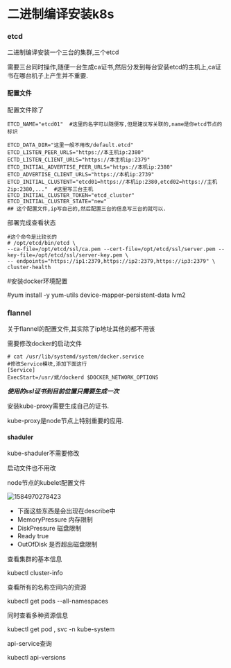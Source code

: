 # 二进制编译安装k8s

### etcd 

二进制编译安装一个三台的集群,三个etcd

需要三台同时操作,随便一台生成ca证书,然后分发到每台安装etcd的主机上,ca证书在哪台机子上产生并不重要.

#### 配置文件

配置文件除了

```shell
ETCD_NAME="etcd01"  #这里的名字可以随便写,但是建议写关联的,name是你etcd节点的标识

ETCD_DATA_DIR="这里一般不用改/default.etcd"
ETCD_LISTEN_PEER_URLS="https://本主机ip:2380"
ECTD_LISTEN_CLIENT_URLS="https://本主机ip:2379"
ETCD_INITIAL_ADVERTISE_PEER_URLS="https://本机ip:2380"
ETCD_ADVERTISE_CLIENT_URLS="https://本机ip:2739"
ETCD_INITIAL_CLUSTENT="etcd01=https://本机ip:2380,etcd02=https://主机2ip:2380,..."  #这里写三台主机
ETCD_INITIAL_CLUSTER_TOKEN="etcd_cluster"
ETCD_INITIAL_CLUSTER_STATE="new"
## 这个配置文件,ip写自己的,然后配置三台的信息写三台的就可以.
```

部署完成查看状态

```shell
#这个命令是比较长的
# /opt/etcd/bin/etcd \
--ca-file=/opt/etcd/ssl/ca.pem --cert-file=/opt/etcd/ssl/server.pem --key-file=/opt/etcd/ssl/server-key.pem \
-- endpoints="https://ip1:2379,https://ip2:2379,https://ip3:2379" \
cluster-health

```

#安装docker环境配置

#yum install -y yum-utils device-mapper-persistent-data lvm2

### flannel

关于flannel的配置文件,其实除了ip地址其他的都不用该

需要修改docker的启动文件

```shell
# cat /usr/lib/systemd/system/docker.service
#修改Service模块,添加下面这行
[Service]
ExecStart=/usr/斌/dockerd $DOCKER_NETWORK_OPTIONS

```

___使用的ssl证书到目前位置只需要生成一次___

安装kube-proxy需要生成自己的证书.

kube-proxy是node节点上特别重要的应用.

#### shaduler

kube-shaduler不需要修改

启动文件也不用改



node节点的kubelet配置文件

![1584970278423](/home/lovefei/Documents/AxiaoA/images/1584970278423.png)

* 下面这些东西是会出现在describe中
* MemoryPressure    内存限制
* DiskPressure      磁盘限制
* Ready              true
* OutOfDisk       是否超出磁盘限制

查看集群的基本信息

kubectl cluster-info

查看所有的名称空间内的资源

kubectl get pods --all-namespaces

同时查看多种资源信息

kubectl get  pod , svc -n kube-system

api-service查询

kubectl  api-versions



